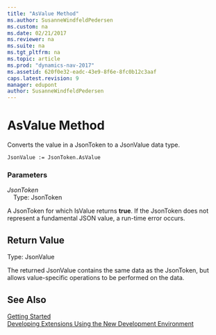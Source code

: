 ```yaml
---
title: "AsValue Method"
ms.author: SusanneWindfeldPedersen
ms.custom: na
ms.date: 02/21/2017
ms.reviewer: na
ms.suite: na
ms.tgt_pltfrm: na
ms.topic: article
ms.prod: "dynamics-nav-2017"
ms.assetid: 620f0e32-eadc-43e9-8f6e-8fc0b12c3aaf
caps.latest.revision: 9
manager: edupont
author: SusanneWindfeldPedersen
---
```


# AsValue Method

Converts the value in a JsonToken to a JsonValue data type.

```
JsonValue := JsonToken.AsValue
```

### Parameters
*JsonToken*  
&emsp;Type: JsonToken

A JsonToken for which IsValue returns **true**. If the JsonToken does not represent a fundamental JSON value, a run-time error occurs.

## Return Value
Type: JsonValue

The returned JsonValue contains the same data as the JsonToken, but allows value-specific operations to be performed on the data.

## See Also
[Getting Started](../devenv-get-started.md)  
[Developing Extensions Using the New Development Environment](../devenv-dev-overview.md)

